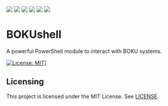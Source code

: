 
<img src="https://img.shields.io/badge/powershell-5391FE?style=for-the-badge&logo=powershell&logoColor=white" />
<img src="<https://img.shields.io/badge/Windows-0078D6?style=for-the-badge&logo=windows&logoColor=white" />
<img src="https://img.shields.io/badge/Linux-FCC624?style=for-the-badge&logo=linux&logoColor=black" />
<img src="https://img.shields.io/badge/Ubuntu-E95420?style=for-the-badge&logo=ubuntu&logoColor=white" />
<img src="https://img.shields.io/badge/Visual_Studio_Code-0078D4?style=for-the-badge&logo=visual%20studio%20code&logoColor=white" />
<img src="https://img.shields.io/badge/Notepad++-90E59A.svg?style=for-the-badge&logo=notepad%2B%2B&logoColor=black" />

# BOKUshell

A powerful PowerShell module to interact with BOKU systems.

[![License: MIT](https://img.shields.io/badge/License-MIT-yellow.svg)](https://opensource.org/licenses/MIT)]

## Licensing

This project is licensed under the MIT License.
See [LICENSE](https://github.com/boku-it-cs/bokushell/blob/master/LICENSE).
